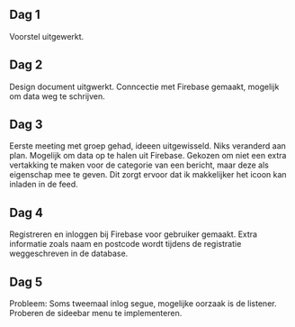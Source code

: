 ## Dag 1
Voorstel uitgewerkt.

## Dag 2
Design document uitgwerkt. Conncectie met Firebase gemaakt, mogelijk om data weg te schrijven.

## Dag 3
Eerste meeting met groep gehad, ideeen uitgewisseld. Niks veranderd aan plan. Mogelijk om data op te halen uit Firebase. Gekozen om niet een extra vertakking te maken voor de categorie van een bericht, maar deze als eigenschap mee te geven. Dit zorgt ervoor dat ik makkelijker het icoon kan inladen in de feed.

## Dag 4
Registreren en inloggen bij Firebase voor gebruiker gemaakt. Extra informatie zoals naam en postcode wordt tijdens de registratie weggeschreven in de database.

## Dag 5
Probleem: Soms tweemaal inlog segue, mogelijke oorzaak is de listener. Proberen de sideebar menu te implementeren.
